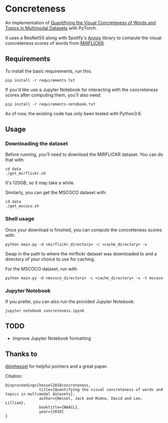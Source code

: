 # Concreteness
An implementation of [Quantifying the Visual Concreteness of Words and Topics in Multimodal Datasets](http://www.cs.cornell.edu/~jhessel/concreteness/paper.pdf) with PyTorch.

It uses a ResNet50 along with Spotify's [Annoy](https://github.com/spotify/annoy) library to compute the visual concreteness scores of words from [MIRFLICKR](http://press.liacs.nl/mirflickr/).

## Requirements
To install the basic requirements, run this:

`pip install -r requirements.txt`

If you'd like use a Jupyter Notebook for interacting with the concreteness scores after computing them, you'll also need:

`pip install -r requirements-notebook.txt`

As of now, the existing code has only been tested with Python3.6.

## Usage

### Downloading the dataset
Before running, you'll need to download the MIRFLICKR dataset. You can do that with:

```
cd data
./get_mirflickr.sh
```

It's 120GB, so it may take a while.

Similarly, you can get the MSCOCO dataset with:

```
cd data
./get_mscoco.sh
```

### Shell usage
Once your download is finished, you can compute the concreteness scores with:

`python main.py -d <mirflickr_directory> -c <cache_directory> -v`

Swap in the path to where the mirflickr dataset was downloaded to and a directory of your choice to use for caching.

For the MSCOCO dataset, run with 

`python main.py -d <mscoco_directory> -c <cache_directory> -v -t mscoco`

### Jupyter Notebook

If you prefer, you can also run the provided Jupyter Notebook:

`jupyter notebook concreteness.ipynb`

## TODO
- Improve Jupyter Notebook formatting

## Thanks to
[@jmhessel](https://github.com/jmhessel/) for helpful pointers and a great paper.

Citation:

```
@inproceedings{hessel2018concreteness,
               title={Quantifying the visual concreteness of words and topics in multimodal datasets},
               author={Hessel, Jack and Mimno, David and Lee, Lillian},
               booktitle={NAACL},
               year={2018}
}
```
